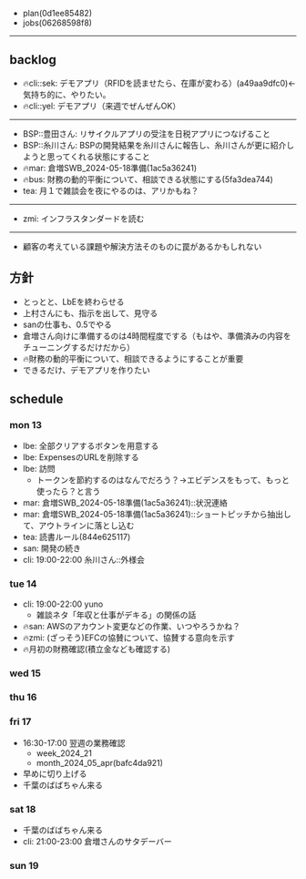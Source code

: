 
- plan(0d1ee85482)
- jobs(06268598f8)
---

## backlog
- 🔥cli::sek: デモアプリ（RFIDを読ませたら、在庫が変わる）(a49aa9dfc0)←気持ち的に、やりたい。
- 🔥cli::yel: デモアプリ（来週でぜんぜんOK）
---
- BSP::豊田さん: リサイクルアプリの受注を日税アプリにつなげること
- BSP::糸川さん: BSPの開発結果を糸川さんに報告し、糸川さんが更に紹介しようと思ってくれる状態にすること
- 🔥mar: 倉増SWB_2024-05-18準備(1ac5a36241)
- 🔥bus: 財務の動的平衡について、相談できる状態にする(5fa3dea744)
- tea: 月１で雑談会を夜にやるのは、アリかもね？
---
- zmi: インフラスタンダードを読む
---
- 顧客の考えている課題や解決方法そのものに罠があるかもしれない

## 方針
- とっとと、LbEを終わらせる
- 上村さんにも、指示を出して、見守る
- sanの仕事も、0.5でやる
- 倉増さん向けに準備するのは4時間程度でする（もはや、準備済みの内容をチューニングするだけだから）
- 🔥財務の動的平衡について、相談できるようにすることが重要
- できるだけ、デモアプリを作りたい


## schedule
### mon 13
- lbe: 全部クリアするボタンを用意する
- lbe: ExpensesのURLを削除する
- lbe: 訪問
  - トークンを節約するのはなんでだろう？→エビデンスをもって、もっと使ったら？と言う
- mar: 倉増SWB_2024-05-18準備(1ac5a36241)::状況連絡
- mar: 倉増SWB_2024-05-18準備(1ac5a36241)::ショートピッチから抽出して、アウトラインに落とし込む
- tea: 読書ルール(844e625117)
- san: 開発の続き
- cli: 19:00-22:00 糸川さん::外様会

### tue 14
- cli: 19:00-22:00 yuno
  - 雑談ネタ「年収と仕事がデキる」の関係の話
- 🔥san: AWSのアカウント変更などの作業、いつやろうかね？
- 🔥zmi: (ざっそう)EFCの協賛について、協賛する意向を示す
- 🔥月初の財務確認(積立金なども確認する)

### wed 15

### thu 16

### fri 17
- 16:30-17:00 翌週の業務確認
  - week_2024_21
  - month_2024_05_apr(bafc4da921)
- 早めに切り上げる
- 千葉のばばちゃん来る

### sat 18
- 千葉のばばちゃん来る
- cli: 21:00-23:00 倉増さんのサタデーバー
### sun 19



